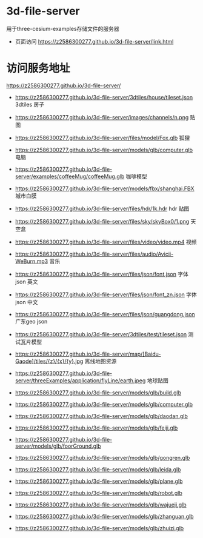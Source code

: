 # 3d-file-server
用于three-cesium-examples存储文件的服务器

- 页面访问 https://z2586300277.github.io/3d-file-server/link.html 

# 访问服务地址
https://z2586300277.github.io/3d-file-server/ 

- https://z2586300277.github.io/3d-file-server/3dtiles/house/tileset.json 3dtiles 房子

- https://z2586300277.github.io/3d-file-server/images/channels/n.png  贴图

- https://z2586300277.github.io/3d-file-server/files/model/Fox.glb 狐狸

- https://z2586300277.github.io/3d-file-server/models/glb/computer.glb 电脑

- https://z2586300277.github.io/3d-file-server/examples/coffeeMug/coffeeMug.glb 咖啡模型

- https://z2586300277.github.io/3d-file-server/models/fbx/shanghai.FBX 城市白膜

- https://z2586300277.github.io/3d-file-server/files/hdr/1k.hdr hdr 贴图

- https://z2586300277.github.io/3d-file-server/files/sky/skyBox0/1.png 天空盒

- https://z2586300277.github.io/3d-file-server/files/video/video.mp4 视频

- https://z2586300277.github.io/3d-file-server/files/audio/Avicii-WeBurn.mp3 音乐

- https://z2586300277.github.io/3d-file-server/files/json/font.json 字体json 英文

- https://z2586300277.github.io/3d-file-server/files/json/font_zn.json 字体json 中文

- https://z2586300277.github.io/3d-file-server/files/json/guangdong.json 广东geo json

- https://z2586300277.github.io/3d-file-server/3dtiles/test/tileset.json 测试瓦片模型

- https://z2586300277.github.io/3d-file-server/map/[Baidu-Gaode]/tiles/{z}/{x}/{y}.jpg 离线地图资源

- https://z2586300277.github.io/3d-file-server/threeExamples/application/flyLine/earth.jpeg 地球贴图

- https://z2586300277.github.io/3d-file-server/models/glb/build.glb
- https://z2586300277.github.io/3d-file-server/models/glb/computer.glb
- https://z2586300277.github.io/3d-file-server/models/glb/daodan.glb
- https://z2586300277.github.io/3d-file-server/models/glb/feiji.glb
- https://z2586300277.github.io/3d-file-server/models/glb/foorGround.glb
- https://z2586300277.github.io/3d-file-server/models/glb/gongren.glb
- https://z2586300277.github.io/3d-file-server/models/glb/leida.glb
- https://z2586300277.github.io/3d-file-server/models/glb/plane.glb
- https://z2586300277.github.io/3d-file-server/models/glb/robot.glb
- https://z2586300277.github.io/3d-file-server/models/glb/wajueji.glb
- https://z2586300277.github.io/3d-file-server/models/glb/zhanguan.glb
- https://z2586300277.github.io/3d-file-server/models/glb/zhuizi.glb